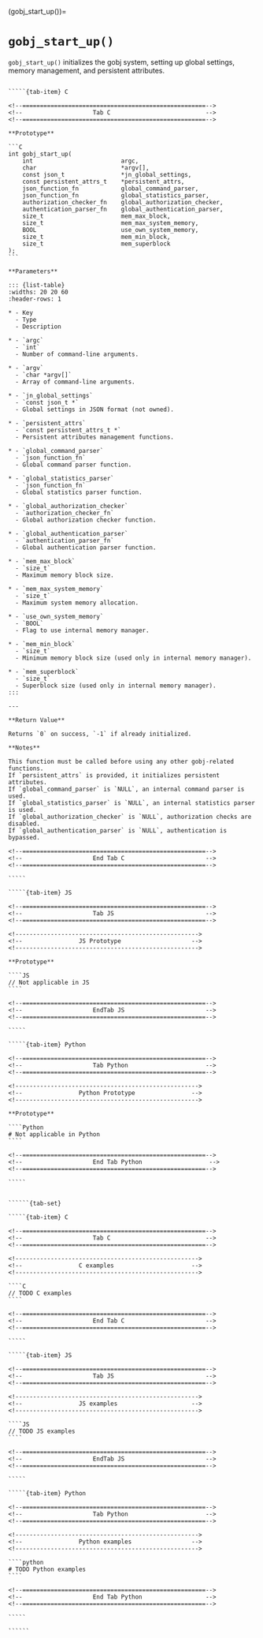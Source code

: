 <!-- ============================================================== -->
(gobj_start_up())=
# `gobj_start_up()`
<!-- ============================================================== -->

`gobj_start_up()` initializes the gobj system, setting up global settings, memory management, and persistent attributes.

<!------------------------------------------------------------>
<!--                    Prototypes                          -->
<!------------------------------------------------------------>

``````{tab-set}

`````{tab-item} C

<!--====================================================-->
<!--                    Tab C                           -->
<!--====================================================-->

**Prototype**

```C
int gobj_start_up(
    int                         argc,
    char                        *argv[],
    const json_t                *jn_global_settings,
    const persistent_attrs_t    *persistent_attrs,
    json_function_fn            global_command_parser,
    json_function_fn            global_statistics_parser,
    authorization_checker_fn    global_authorization_checker,
    authentication_parser_fn    global_authentication_parser,
    size_t                      mem_max_block,
    size_t                      mem_max_system_memory,
    BOOL                        use_own_system_memory,
    size_t                      mem_min_block,
    size_t                      mem_superblock
);
```

**Parameters**

::: {list-table}
:widths: 20 20 60
:header-rows: 1

* - Key
  - Type
  - Description

* - `argc`
  - `int`
  - Number of command-line arguments.

* - `argv`
  - `char *argv[]`
  - Array of command-line arguments.

* - `jn_global_settings`
  - `const json_t *`
  - Global settings in JSON format (not owned).

* - `persistent_attrs`
  - `const persistent_attrs_t *`
  - Persistent attributes management functions.

* - `global_command_parser`
  - `json_function_fn`
  - Global command parser function.

* - `global_statistics_parser`
  - `json_function_fn`
  - Global statistics parser function.

* - `global_authorization_checker`
  - `authorization_checker_fn`
  - Global authorization checker function.

* - `global_authentication_parser`
  - `authentication_parser_fn`
  - Global authentication parser function.

* - `mem_max_block`
  - `size_t`
  - Maximum memory block size.

* - `mem_max_system_memory`
  - `size_t`
  - Maximum system memory allocation.

* - `use_own_system_memory`
  - `BOOL`
  - Flag to use internal memory manager.

* - `mem_min_block`
  - `size_t`
  - Minimum memory block size (used only in internal memory manager).

* - `mem_superblock`
  - `size_t`
  - Superblock size (used only in internal memory manager).
:::

---

**Return Value**

Returns `0` on success, `-1` if already initialized.

**Notes**

This function must be called before using any other gobj-related functions.
If `persistent_attrs` is provided, it initializes persistent attributes.
If `global_command_parser` is `NULL`, an internal command parser is used.
If `global_statistics_parser` is `NULL`, an internal statistics parser is used.
If `global_authorization_checker` is `NULL`, authorization checks are disabled.
If `global_authentication_parser` is `NULL`, authentication is bypassed.

<!--====================================================-->
<!--                    End Tab C                       -->
<!--====================================================-->

`````

`````{tab-item} JS

<!--====================================================-->
<!--                    Tab JS                          -->
<!--====================================================-->

<!---------------------------------------------------->
<!--                JS Prototype                    -->
<!---------------------------------------------------->

**Prototype**

````JS
// Not applicable in JS
````

<!--====================================================-->
<!--                    EndTab JS                       -->
<!--====================================================-->

`````

`````{tab-item} Python

<!--====================================================-->
<!--                    Tab Python                      -->
<!--====================================================-->

<!---------------------------------------------------->
<!--                Python Prototype                -->
<!---------------------------------------------------->

**Prototype**

````Python
# Not applicable in Python
````

<!--====================================================-->
<!--                    End Tab Python                   -->
<!--====================================================-->

`````

``````

<!------------------------------------------------------------>
<!--                    Examples                            -->
<!------------------------------------------------------------>

```````{dropdown} Examples

``````{tab-set}

`````{tab-item} C

<!--====================================================-->
<!--                    Tab C                           -->
<!--====================================================-->

<!---------------------------------------------------->
<!--                C examples                      -->
<!---------------------------------------------------->

````C
// TODO C examples
````

<!--====================================================-->
<!--                    End Tab C                       -->
<!--====================================================-->

`````

`````{tab-item} JS

<!--====================================================-->
<!--                    Tab JS                          -->
<!--====================================================-->

<!---------------------------------------------------->
<!--                JS examples                     -->
<!---------------------------------------------------->

````JS
// TODO JS examples
````

<!--====================================================-->
<!--                    EndTab JS                       -->
<!--====================================================-->

`````

`````{tab-item} Python

<!--====================================================-->
<!--                    Tab Python                      -->
<!--====================================================-->

<!---------------------------------------------------->
<!--                Python examples                 -->
<!---------------------------------------------------->

````python
# TODO Python examples
````

<!--====================================================-->
<!--                    End Tab Python                  -->
<!--====================================================-->

`````

``````

```````
